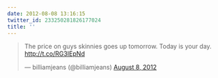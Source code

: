 ```yaml
---
date: 2012-08-08 13:16:15
twitter_id: 233250281826177024
title: ''
---
```


<blockquote class="twitter-tweet"><p lang="en" dir="ltr">The price on guys skinnies goes up tomorrow. Today is your day. <a href="http://t.co/RG3IEpNd">http://t.co/RG3IEpNd</a></p>&mdash; billiamjeans (@billiamjeans) <a href="https://twitter.com/billiamjeans/status/233239710171004929?ref_src=twsrc%5Etfw">August 8, 2012</a></blockquote>
<script async src="https://platform.twitter.com/widgets.js" charset="utf-8"></script>
